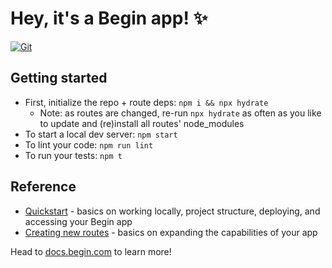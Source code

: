 # Hey, it's a Begin app! ✨

[![Git](https://app.soluble.cloud/api/v1/public/badges/432181d6-d10d-4f74-abbd-fae0c42cc2d3.svg?orgId=451115019187)](https://app.soluble.cloud/repos/details/github.com/michaelneale/begin-functions-app?orgId=451115019187)  


## Getting started
- First, initialize the repo + route deps: `npm i && npx hydrate`
  - Note: as routes are changed, re-run `npx hydrate` as often as you like to update and (re)install all routes' node_modules
- To start a local dev server: `npm start`
- To lint your code: `npm run lint`
- To run your tests: `npm t`

 
## Reference
- [Quickstart](https://docs.begin.com/en/getting-started/quickstart/) - basics on working locally, project structure, deploying, and accessing your Begin app
- [Creating new routes](https://docs.begin.com/en/routes-functions/creating-new-routes/) - basics on expanding the capabilities of your app

Head to [docs.begin.com](https://docs.begin.com/) to learn more!


